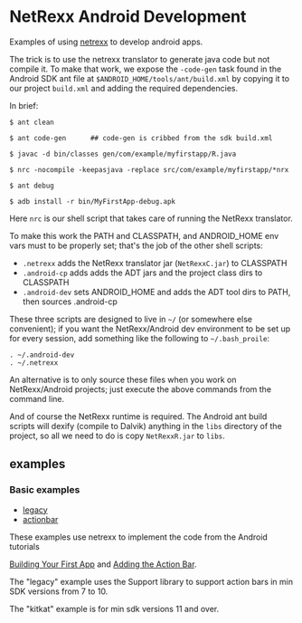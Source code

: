 NetRexx Android Development
==========

Examples of using [netrexx](http://www.netrexx.org/) to develop
android apps.

The trick is to use the netrexx translator to generate java code but
not compile it.  To make that work, we expose the `-code-gen` task
found in the Android SDK ant file at
`$ANDROID_HOME/tools/ant/build.xml` by copying it to our project
`build.xml` and adding the required dependencies.

  In brief:

```
$ ant clean

$ ant code-gen      ## code-gen is cribbed from the sdk build.xml

$ javac -d bin/classes gen/com/example/myfirstapp/R.java

$ nrc -nocompile -keepasjava -replace src/com/example/myfirstapp/*nrx

$ ant debug

$ adb install -r bin/MyFirstApp-debug.apk

```

Here `nrc` is our shell script that takes care of running the NetRexx
translator.

To make this work the PATH and CLASSPATH, and ANDROID_HOME env vars
must to be properly set; that's the job of the other shell scripts:

* `.netrexx` adds the NetRexx translator jar (`NetRexxC.jar`) to CLASSPATH
* `.android-cp` adds adds the ADT jars and the project class dirs to CLASSPATH
* `.android-dev` sets ANDROID_HOME and adds the ADT tool dirs to PATH,
  then sources .android-cp

These three scripts are designed to live in `~/` (or somewhere else
convenient); if you want the NetRexx/Android dev environment to be set
up for every session, add something like the following to `~/.bash_proile`:

```
. ~/.android-dev
. ~/.netrexx
```

An alternative is to only source these files when you work on
NetRexx/Android projects; just execute the above commands from the
command line.

And of course the NetRexx runtime is required.  The Android ant build
scripts will dexify (compile to Dalvik) anything in the `libs`
directory of the project, so all we need to do is copy `NetRexxR.jar`
to `libs`.

## examples

### Basic examples

* [legacy](legacy)
* [actionbar](actionbar)

These examples use netrexx to implement the code from the Android
tutorials

[Building Your First App](http://developer.android.com/training/basics/firstapp/index.html)
and
[Adding the Action Bar](http://developer.android.com/training/basics/actionbar/index.html).

The "legacy" example uses the Support library to support action bars
in min SDK versions from 7 to 10.

The "kitkat" example is for min sdk versions 11 and over.

